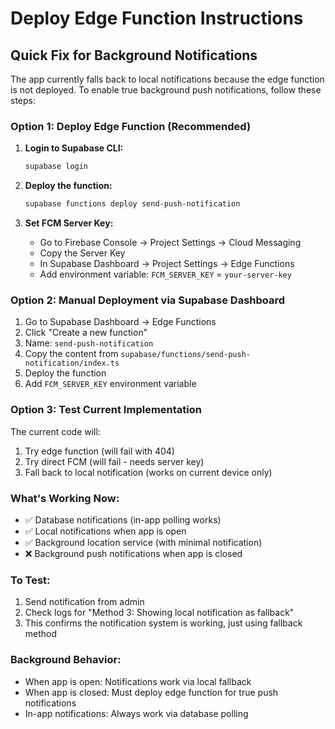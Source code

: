 # Deploy Edge Function Instructions

## Quick Fix for Background Notifications

The app currently falls back to local notifications because the edge function is not deployed. To enable true background push notifications, follow these steps:

### Option 1: Deploy Edge Function (Recommended)

1. **Login to Supabase CLI:**
   ```bash
   supabase login
   ```

2. **Deploy the function:**
   ```bash
   supabase functions deploy send-push-notification
   ```

3. **Set FCM Server Key:**
   - Go to Firebase Console → Project Settings → Cloud Messaging
   - Copy the Server Key
   - In Supabase Dashboard → Project Settings → Edge Functions
   - Add environment variable: `FCM_SERVER_KEY` = `your-server-key`

### Option 2: Manual Deployment via Supabase Dashboard

1. Go to Supabase Dashboard → Edge Functions
2. Click "Create a new function" 
3. Name: `send-push-notification`
4. Copy the content from `supabase/functions/send-push-notification/index.ts`
5. Deploy the function
6. Add `FCM_SERVER_KEY` environment variable

### Option 3: Test Current Implementation

The current code will:
1. Try edge function (will fail with 404)
2. Try direct FCM (will fail - needs server key)
3. Fall back to local notification (works on current device only)

### What's Working Now:
- ✅ Database notifications (in-app polling works)
- ✅ Local notifications when app is open
- ✅ Background location service (with minimal notification)
- ❌ Background push notifications when app is closed

### To Test:
1. Send notification from admin
2. Check logs for "Method 3: Showing local notification as fallback"
3. This confirms the notification system is working, just using fallback method

### Background Behavior:
- When app is open: Notifications work via local fallback
- When app is closed: Must deploy edge function for true push notifications
- In-app notifications: Always work via database polling